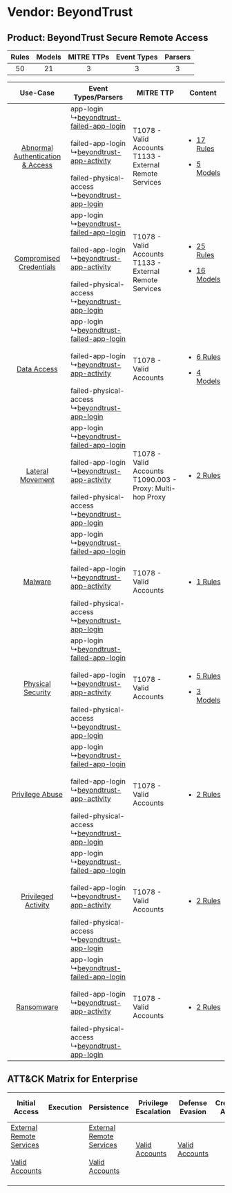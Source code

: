 Vendor: BeyondTrust
===================
Product: BeyondTrust Secure Remote Access
-----------------------------------------
| Rules | Models | MITRE TTPs | Event Types | Parsers |
|:-----:|:------:|:----------:|:-----------:|:-------:|
|  50   |   21   |     3      |      3      |    3    |

|    Use-Case    | Event Types/Parsers    | MITRE TTP    | Content    |
|:----:| ---- | ---- | ---- |
| [Abnormal Authentication & Access](../../../UseCases/uc_abnormal_authentication_&_access.md) |  app-login<br> ↳[beyondtrust-failed-app-login](Ps/pC_beyondtrustfailedapplogin.md)<br><br> failed-app-login<br> ↳[beyondtrust-app-activity](Ps/pC_beyondtrustappactivity.md)<br><br> failed-physical-access<br> ↳[beyondtrust-app-login](Ps/pC_beyondtrustapplogin.md)<br> | T1078 - Valid Accounts<br>T1133 - External Remote Services<br>   | [<ul><li>17 Rules</li></ul><ul><li>5 Models</li></ul>](RM/r_m_beyondtrust_beyondtrust_secure_remote_access_Abnormal_Authentication_&_Access.md) |
|          [Compromised Credentials](../../../UseCases/uc_compromised_credentials.md)          |  app-login<br> ↳[beyondtrust-failed-app-login](Ps/pC_beyondtrustfailedapplogin.md)<br><br> failed-app-login<br> ↳[beyondtrust-app-activity](Ps/pC_beyondtrustappactivity.md)<br><br> failed-physical-access<br> ↳[beyondtrust-app-login](Ps/pC_beyondtrustapplogin.md)<br> | T1078 - Valid Accounts<br>T1133 - External Remote Services<br>   | [<ul><li>25 Rules</li></ul><ul><li>16 Models</li></ul>](RM/r_m_beyondtrust_beyondtrust_secure_remote_access_Compromised_Credentials.md)         |
|    [Data Access](../../../UseCases/uc_data_access.md)    |  app-login<br> ↳[beyondtrust-failed-app-login](Ps/pC_beyondtrustfailedapplogin.md)<br><br> failed-app-login<br> ↳[beyondtrust-app-activity](Ps/pC_beyondtrustappactivity.md)<br><br> failed-physical-access<br> ↳[beyondtrust-app-login](Ps/pC_beyondtrustapplogin.md)<br> | T1078 - Valid Accounts<br>    | [<ul><li>6 Rules</li></ul><ul><li>4 Models</li></ul>](RM/r_m_beyondtrust_beyondtrust_secure_remote_access_Data_Access.md)    |
|    [Lateral Movement](../../../UseCases/uc_lateral_movement.md)    |  app-login<br> ↳[beyondtrust-failed-app-login](Ps/pC_beyondtrustfailedapplogin.md)<br><br> failed-app-login<br> ↳[beyondtrust-app-activity](Ps/pC_beyondtrustappactivity.md)<br><br> failed-physical-access<br> ↳[beyondtrust-app-login](Ps/pC_beyondtrustapplogin.md)<br> | T1078 - Valid Accounts<br>T1090.003 - Proxy: Multi-hop Proxy<br> | [<ul><li>2 Rules</li></ul>](RM/r_m_beyondtrust_beyondtrust_secure_remote_access_Lateral_Movement.md)    |
|    [Malware](../../../UseCases/uc_malware.md)    |  app-login<br> ↳[beyondtrust-failed-app-login](Ps/pC_beyondtrustfailedapplogin.md)<br><br> failed-app-login<br> ↳[beyondtrust-app-activity](Ps/pC_beyondtrustappactivity.md)<br><br> failed-physical-access<br> ↳[beyondtrust-app-login](Ps/pC_beyondtrustapplogin.md)<br> | T1078 - Valid Accounts<br>    | [<ul><li>1 Rules</li></ul>](RM/r_m_beyondtrust_beyondtrust_secure_remote_access_Malware.md)    |
|    [Physical Security](../../../UseCases/uc_physical_security.md)    |  app-login<br> ↳[beyondtrust-failed-app-login](Ps/pC_beyondtrustfailedapplogin.md)<br><br> failed-app-login<br> ↳[beyondtrust-app-activity](Ps/pC_beyondtrustappactivity.md)<br><br> failed-physical-access<br> ↳[beyondtrust-app-login](Ps/pC_beyondtrustapplogin.md)<br> | T1078 - Valid Accounts<br>    | [<ul><li>5 Rules</li></ul><ul><li>3 Models</li></ul>](RM/r_m_beyondtrust_beyondtrust_secure_remote_access_Physical_Security.md)    |
|    [Privilege Abuse](../../../UseCases/uc_privilege_abuse.md)    |  app-login<br> ↳[beyondtrust-failed-app-login](Ps/pC_beyondtrustfailedapplogin.md)<br><br> failed-app-login<br> ↳[beyondtrust-app-activity](Ps/pC_beyondtrustappactivity.md)<br><br> failed-physical-access<br> ↳[beyondtrust-app-login](Ps/pC_beyondtrustapplogin.md)<br> | T1078 - Valid Accounts<br>    | [<ul><li>2 Rules</li></ul>](RM/r_m_beyondtrust_beyondtrust_secure_remote_access_Privilege_Abuse.md)    |
|    [Privileged Activity](../../../UseCases/uc_privileged_activity.md)    |  app-login<br> ↳[beyondtrust-failed-app-login](Ps/pC_beyondtrustfailedapplogin.md)<br><br> failed-app-login<br> ↳[beyondtrust-app-activity](Ps/pC_beyondtrustappactivity.md)<br><br> failed-physical-access<br> ↳[beyondtrust-app-login](Ps/pC_beyondtrustapplogin.md)<br> | T1078 - Valid Accounts<br>    | [<ul><li>2 Rules</li></ul>](RM/r_m_beyondtrust_beyondtrust_secure_remote_access_Privileged_Activity.md)    |
|    [Ransomware](../../../UseCases/uc_ransomware.md)    |  app-login<br> ↳[beyondtrust-failed-app-login](Ps/pC_beyondtrustfailedapplogin.md)<br><br> failed-app-login<br> ↳[beyondtrust-app-activity](Ps/pC_beyondtrustappactivity.md)<br><br> failed-physical-access<br> ↳[beyondtrust-app-login](Ps/pC_beyondtrustapplogin.md)<br> | T1078 - Valid Accounts<br>    | [<ul><li>2 Rules</li></ul>](RM/r_m_beyondtrust_beyondtrust_secure_remote_access_Ransomware.md)    |

ATT&CK Matrix for Enterprise
----------------------------
| Initial Access                                                                                                                                   | Execution | Persistence                                                                                                                                      | Privilege Escalation                                                | Defense Evasion                                                     | Credential Access | Discovery | Lateral Movement | Collection | Command and Control                                                                                                                       | Exfiltration | Impact |
| ------------------------------------------------------------------------------------------------------------------------------------------------ | --------- | ------------------------------------------------------------------------------------------------------------------------------------------------ | ------------------------------------------------------------------- | ------------------------------------------------------------------- | ----------------- | --------- | ---------------- | ---------- | ----------------------------------------------------------------------------------------------------------------------------------------- | ------------ | ------ |
| [External Remote Services](https://attack.mitre.org/techniques/T1133)<br><br>[Valid Accounts](https://attack.mitre.org/techniques/T1078)<br><br> |           | [External Remote Services](https://attack.mitre.org/techniques/T1133)<br><br>[Valid Accounts](https://attack.mitre.org/techniques/T1078)<br><br> | [Valid Accounts](https://attack.mitre.org/techniques/T1078)<br><br> | [Valid Accounts](https://attack.mitre.org/techniques/T1078)<br><br> |                   |           |                  |            | [Proxy: Multi-hop Proxy](https://attack.mitre.org/techniques/T1090/003)<br><br>[Proxy](https://attack.mitre.org/techniques/T1090)<br><br> |              |        |